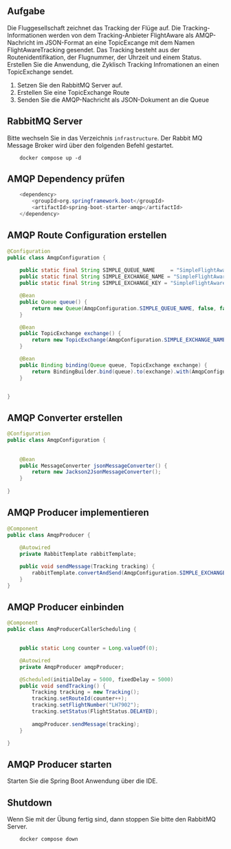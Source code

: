 

## Aufgabe 

Die Fluggesellschaft zeichnet das Tracking der Flüge auf. 
Die Tracking-Informationen werden von dem Tracking-Anbieter FlightAware als AMQP-Nachricht im JSON-Format an eine TopicExcange mit dem Namen FlightAwareTracking gesendet. 
Das Tracking besteht aus der Routenidentifikation, der Flugnummer, der Uhrzeit und einem Status. Erstellen Sie die Anwendung, die Zyklisch Tracking Infromationen an einen TopicExchange sendet. 

1. Setzen Sie den RabbitMQ Server auf. 
1. Erstellen Sie eine TopicExchange Route
2. Senden Sie die AMQP-Nachricht als JSON-Dokument an die Queue


## RabbitMQ Server 
Bitte wechseln Sie in das Verzeichnis ``infrastructure``. Der Rabbit MQ Message Broker wird über den folgenden Befehl gestartet. 


```
	docker compose up -d
```



## AMQP Dependency prüfen  

```java
	<dependency>
		<groupId>org.springframework.boot</groupId>
		<artifactId>spring-boot-starter-amqp</artifactId>
	</dependency>
```

## AMQP Route Configuration erstellen    

```java
@Configuration
public class AmqpConfiguration {
   
    public static final String SIMPLE_QUEUE_NAME 	 = "SimpleFlightAwareQueue";
    public static final String SIMPLE_EXCHANGE_NAME = "SimpleFlightAwareExchange";
    public static final String SIMPLE_EXCHANGE_KEY = "SimpleFlightAwareKey";

    @Bean
    public Queue queue() {
        return new Queue(AmqpConfiguration.SIMPLE_QUEUE_NAME, false, false,true);
    }

    @Bean
    public TopicExchange exchange() {
        return new TopicExchange(AmqpConfiguration.SIMPLE_EXCHANGE_NAME);
    }

    @Bean
    public Binding binding(Queue queue, TopicExchange exchange) {
        return BindingBuilder.bind(queue).to(exchange).with(AmqpConfiguration.SIMPLE_EXCHANGE_KEY);
    }


}
```

## AMQP Converter erstellen 

```java
@Configuration
public class AmqpConfiguration {
   
    
    @Bean
    public MessageConverter jsonMessageConverter() {
        return new Jackson2JsonMessageConverter();
    }
    
}
```

## AMQP Producer implementieren  

```java
@Component
public class AmqpProducer {
	
    @Autowired
    private RabbitTemplate rabbitTemplate;

    public void sendMessage(Tracking tracking) {
        rabbitTemplate.convertAndSend(AmqpConfiguration.SIMPLE_EXCHANGE_NAME,AmqpConfiguration.SIMPLE_EXCHANGE_KEY , tracking);
    }
}
```


## AMQP Producer einbinden  

```java
@Component
public class AmqProducerCallerScheduling {

	
	public static Long counter = Long.valueOf(0);

	@Autowired
	private AmqpProducer amqpProducer;

	@Scheduled(initialDelay = 5000, fixedDelay = 5000)
	public void sendTracking() {
		Tracking tracking = new Tracking();
		tracking.setRouteId(counter++);
		tracking.setFlightNumber("LH7902");
		tracking.setStatus(FlightStatus.DELAYED);
	
		amqpProducer.sendMessage(tracking);
	}

}	
```

## AMQP Producer starten   

Starten Sie die Spring Boot Anwendung über die IDE.


## Shutdown 

Wenn Sie mit der Übung fertig sind, dann stoppen Sie bitte den RabbitMQ Server. 

```
	docker compose down 
```


